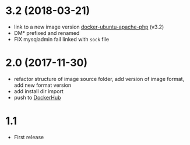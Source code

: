 # 3.2 (2018-03-21)

- link to a new image version [docker-ubuntu-apache-php](https://github.com/demmonico/docker-ubuntu-apache-php) (v3.2)
- DM* prefixed and renamed
- FIX mysqladmin fail linked with `sock` file


# 2.0 (2017-11-30)

- refactor structure of image source folder, add version of image format, add new format version
- add install dir import
- push to [DockerHub](https://hub.docker.com/r/demmonico/ubuntu-mariadb/)


# 1.1

- First release
